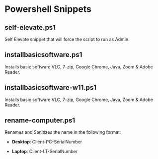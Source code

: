 # Powershell Snippets

## self-elevate.ps1

Self Elevate snippet that will force the script to run as Admin.

## installbasicsoftware.ps1

Installs basic software VLC, 7-zip, Google Chrome, Java, Zoom & Adobe Reader.

## installbasicsoftware-w11.ps1

Installs basic software VLC, 7-zip, Google Chrome, Java, Zoom & Adobe Reader.

## rename-computer.ps1

Renames and Sanitizes the name in the following format:

- **Desktop**: Client-PC-SerialNumber

- **Laptop**: Client-LT-SerialNumber